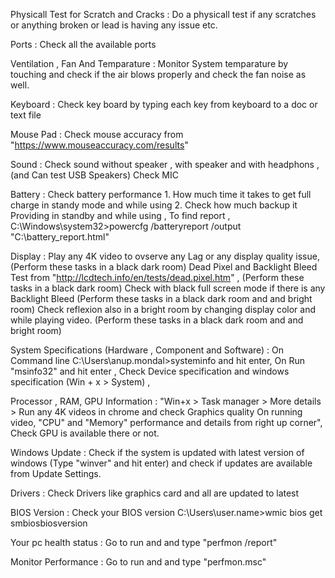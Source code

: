 
Physicall Test for Scratch and Cracks :
Do a physicall test if any scratches or anything broken or lead is having any issue etc.

Ports :
Check all the available ports

Ventilation , Fan And Temparature :
Monitor System temparature by touching and check if the air blows properly and check the fan noise as well.
 
Keyboard :
Check key board by typing each key from keyboard to a doc or text file

Mouse Pad :
Check mouse accuracy from "https://www.mouseaccuracy.com/results"

Sound :
Check sound without speaker , with speaker and with headphons , (and Can test USB Speakers)
Check MIC

Battery :
Check battery performance 1. How much time it takes to get full charge in standy mode and while using 2. Check how much backup it Providing in standby and while using ,
To find report , C:\Windows\system32>powercfg /batteryreport /output "C:\battery_report.html"

Display :
Play any 4K video to ovserve any Lag or any display quality issue, (Perform these tasks in a black dark room)
Dead Pixel and Backlight Bleed Test from "http://lcdtech.info/en/tests/dead.pixel.htm" , (Perform these tasks in a black dark room)
Check with black full screen mode if there is any Backlight Bleed (Perform these tasks in a black dark room and and bright room)
Check reflexion also in a bright room by changing display color and while playing video.  (Perform these tasks in a black dark room and and bright room)

System Specifications (Hardware , Component and Software) :
On Command line C:\Users\anup.mondal>systeminfo and hit enter,
On Run "msinfo32" and hit enter ,
Check Device specification and windows specification (Win + x > System) ,

Processor , RAM, GPU Information :
"Win+x > Task manager > More details  > Run any 4K videos in chrome and check
Graphics quality On running video,
"CPU" and "Memory" performance and details from right up corner",
Check GPU is available there or not.

Windows Update :
Check if the system is updated with latest version of windows (Type "winver" and hit enter) and check if updates are available from Update Settings.

Drivers :
Check Drivers like graphics card and all are updated to latest

BIOS Version :
Check your BIOS version C:\Users\user.name>wmic bios get smbiosbiosversion

Your pc health status :
Go to run and and type "perfmon /report"
                                                                                           
Monitor Performance :
Go to run and and type "perfmon.msc"
